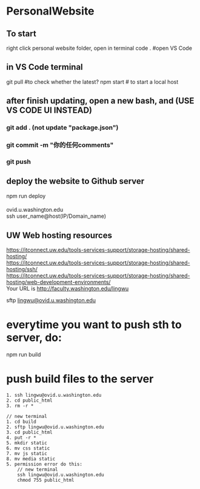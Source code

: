 # PersonalWebsite

## To start
right click personal website folder,
open in terminal
code . #open VS Code

## in VS Code terminal
git pull #to check whether the latest?
npm start # to start a local host



## after finish updating, open a new bash, and (USE VS CODE UI INSTEAD)
### git add . (not update "package.json")
### git commit -m "你的任何comments"
### git push

## deploy the website to Github server
npm run deploy

#### 
ovid.u.washington.edu  
ssh user_name@host(IP/Domain_name)  


## UW Web hosting resources
https://itconnect.uw.edu/tools-services-support/storage-hosting/shared-hosting/  
https://itconnect.uw.edu/tools-services-support/storage-hosting/shared-hosting/ssh/  
https://itconnect.uw.edu/tools-services-support/storage-hosting/shared-hosting/web-development-environments/  
Your URL is http://faculty.washington.edu/lingwu


sftp lingwu@ovid.u.washington.edu

# everytime you want to push sth to server, do:   
npm run build   

# push build files to the server
    1. ssh lingwu@ovid.u.washington.edu
    2. cd public_html
    3. rm -r *

    // new terminal  
    1. cd build
    2. sftp lingwu@ovid.u.washington.edu
    3. cd public_html
    4. put -r *
    5. mkdir static
    6. mv css static
    7. mv js static
    8. mv media static
    5. permission error do this: 
        // new terminal
        ssh lingwu@ovid.u.washington.edu
        chmod 755 public_html